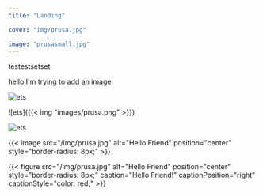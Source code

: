 ```yaml
---
title: "Landing"

cover: "img/prusa.jpg"

image: "prusasmall.jpg"
---
```


testestsetset 

hello I'm trying to add an image



![ets](https://remilarius.github.io/project/img/hammock.jpg)

![ets]({{< img "images/prusa.png" >}})

![ets](https://remilarius.github.io/project/img/dragongrace.jpg)

{{< image src="/img/prusa.jpg" alt="Hello Friend" position="center" style="border-radius: 8px;" >}}

{{< figure src="/img/prusa.jpg" alt="Hello Friend" position="center" style="border-radius: 8px;" caption="Hello Friend!" captionPosition="right" captionStyle="color: red;" >}}